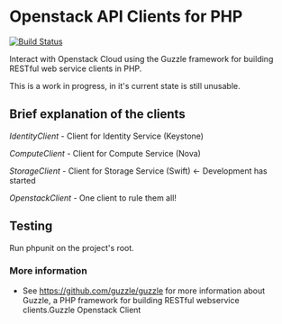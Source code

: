 Openstack API Clients for PHP
======================================

[![Build Status](https://secure.travis-ci.org/shcloudservices/guzzle-openstack.png?branch=master)](http://travis-ci.org/shcloudservices/guzzle-openstack)

Interact with Openstack Cloud using the Guzzle framework for
building RESTful web service clients in PHP.

This is a work in progress, in it's current state is still unusable. 

## Brief explanation of the clients

*IdentityClient* - Client for Identity Service (Keystone)

*ComputeClient* - Client for Compute Service (Nova)

*StorageClient* - Client for Storage Service (Swift) <- Development has started

*OpenstackClient* - One client to rule them all! 

## Testing

Run phpunit on the project's root.

### More information

- See https://github.com/guzzle/guzzle for more information about Guzzle, a PHP framework for building RESTful webservice clients.Guzzle Openstack Client
